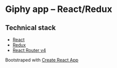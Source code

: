 # Giphy app – React/Redux

## Technical stack

+ [React](https://facebook.github.io/react/)
+ [Redux](http://redux.js.org/)
+ [React Router v4](https://reacttraining.com/react-router/)

Bootstraped with [Create React App](https://github.com/facebookincubator/create-react-app)